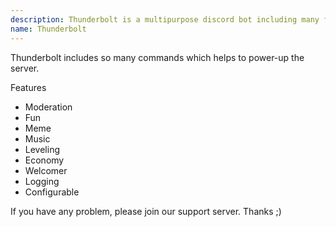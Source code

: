 ```yaml
---
description: Thunderbolt is a multipurpose discord bot including many features.
name: Thunderbolt
---
```


Thunderbolt includes so many commands which helps to power-up the server.

Features

- Moderation
- Fun
- Meme
- Music
- Leveling
- Economy
- Welcomer
- Logging
- Configurable

If you have any problem, please join our support server. Thanks ;)
